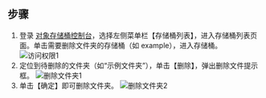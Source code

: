 ## 步骤
1. 登录 [对象存储桶控制台](http://console.tcecqpoc.fsphere.cn/cos5)，选择左侧菜单栏【存储桶列表】，进入存储桶列表页面。单击需要删除文件夹的存储桶（如 example），进入存储桶。
  ![访问权限1](http://imgcache.tcecqpoc.fsphere.cn/image/mc.qcloudimg.com/static/img/d156619ab35a0e1195a70d0e8d8954ca/image.png)
2. 定位到待删除的文件夹（如“示例文件夹”），单击【删除】，弹出删除文件提示框。
![删除文件夹1](http://imgcache.tcecqpoc.fsphere.cn/image/mc.qcloudimg.com/static/img/7ce5ceafe110b32ad861042b2e4fb845/image.png)
3. 单击【确定】即可删除文件夹。
![删除文件夹2](http://imgcache.tcecqpoc.fsphere.cn/image/mc.qcloudimg.com/static/img/15a74c47806dc94984be671f87e940fb/image.png)
